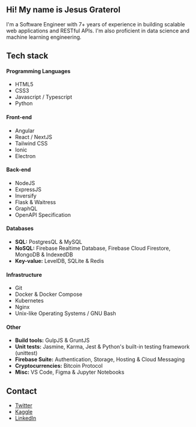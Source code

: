 ## Hi! My name is Jesus Graterol

I'm a Software Engineer with 7+ years of experience in building scalable web applications and RESTful APIs. I'm also proficient in data science and machine learning engineering.

## Tech stack

#### Programming Languages

- HTML5
- CSS3
- Javascript / Typescript
- Python

#### Front-end

- Angular
- React / NextJS
- Tailwind CSS
- Ionic
- Electron

#### Back-end

- NodeJS
- ExpressJS
- Inversify
- Flask & Waitress
- GraphQL
- OpenAPI Specification


#### Databases

- **SQL:** PostgresQL & MySQL
- **NoSQL:** Firebase Realtime Database, Firebase Cloud Firestore, MongoDB & IndexedDB
- **Key-value:** LevelDB, SQLite & Redis

  
#### Infrastructure

- Git
- Docker & Docker Compose
- Kubernetes
- Nginx
- Unix-like Operating Systems / GNU Bash

  
#### Other

- **Build tools:** GulpJS & GruntJS
- **Unit tests:** Jasmine, Karma, Jest & Python's built-in testing framework (unittest)
- **Firebase Suite:** Authentication, Storage, Hosting & Cloud Messaging
- **Cryptocurrencies:** Bitcoin Protocol
- **Misc:** VS Code, Figma & Jupyter Notebooks


## Contact
- [Twitter](https://twitter.com/jesusgrat_dev)
- [Kaggle](https://www.kaggle.com/jesusgraterol)
- [LinkedIn](https://www.linkedin.com/in/jesus-graterol/)
